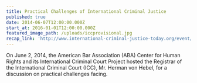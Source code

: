 ```yaml
---
title: Practical Challenges of International Criminal Justice
published: true
date: 2014-06-07T12:00:00.000Z
start_at: 2016-01-01T12:00:00.000Z
featured_image_path: /uploads/iccprovisional.jpg
recap_link: 'http://www.international-criminal-justice-today.org/event/2014/06/02/practical-challenges-icc/'
---
```



On June 2, 2014, the American Bar Association (ABA) Center for Human Rights and its International Criminal Court Project hosted the Registrar of the International Criminal Court (ICC), Mr. Herman von Hebel, for a discussion on practical challenges facing.
